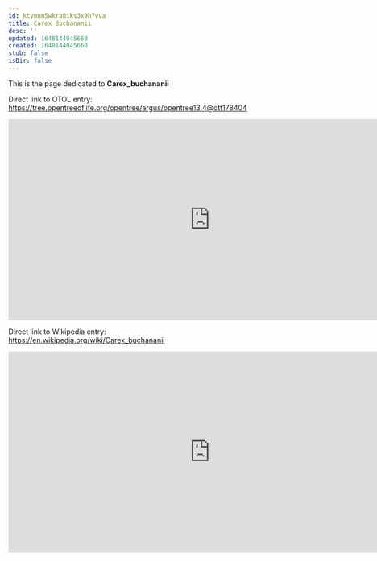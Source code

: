 ```yaml
---
id: ktymnm5wkra0iks3x9h7vva
title: Carex Buchananii
desc: ''
updated: 1648144045660
created: 1648144045660
stub: false
isDir: false
---
```

This is the page dedicated to **Carex_buchananii**


Direct link to OTOL entry: https://tree.opentreeoflife.org/opentree/argus/opentree13.4@ott178404



<html>
    <body>
    <iframe src="https://tree.opentreeoflife.org/opentree/argus/opentree13.4@ott178404"
    width="800" height="400" frameborder="0" allowfullscreen> </iframe>
    </body>
</html>
    


Direct link to Wikipedia entry: https://en.wikipedia.org/wiki/Carex_buchananii



<html>
    <body>
    <iframe src="https://en.wikipedia.org/wiki/Carex_buchananii"
    width="800" height="400" frameborder="0" allowfullscreen> </iframe>
    </body>
</html>
    
